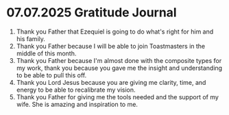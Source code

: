# 07.07.2025 Gratitude Journal

1. Thank you Father that Ezequiel is going to do what's right for him and his family.
2. Thank you Father because I will be able to join Toastmasters in the middle of this month.
3. Thank you Father because I'm almost done with the composite types for my work, thank you because 
you gave me the insight and understanding to be able to pull this off.
4. Thank you Lord Jesus because you are giving me clarity, time, and energy to be able to recalibrate my vision.
5. Thank you Father for giving me the tools needed and the support of my wife. She is amazing and inspiration to me.
